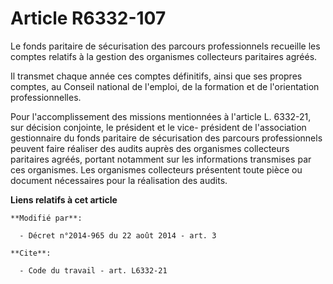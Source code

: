 # Article R6332-107

Le fonds paritaire de sécurisation des parcours professionnels recueille les comptes relatifs à la gestion des organismes
collecteurs paritaires agréés. 

Il transmet chaque année ces comptes définitifs, ainsi que ses propres comptes, au Conseil national de l'emploi, de la
formation et de l'orientation professionnelles. 

Pour l'accomplissement des missions mentionnées à l'article L. 6332-21, sur décision conjointe, le président et le vice-
président de l'association gestionnaire du fonds paritaire de sécurisation des parcours professionnels peuvent faire réaliser
des audits auprès des organismes collecteurs paritaires agréés, portant notamment sur les informations transmises par ces
organismes. Les organismes collecteurs présentent toute pièce ou document nécessaires pour la réalisation des audits.

**Liens relatifs à cet article**

	**Modifié par**:

	  - Décret n°2014-965 du 22 août 2014 - art. 3

	**Cite**:

	  - Code du travail - art. L6332-21

